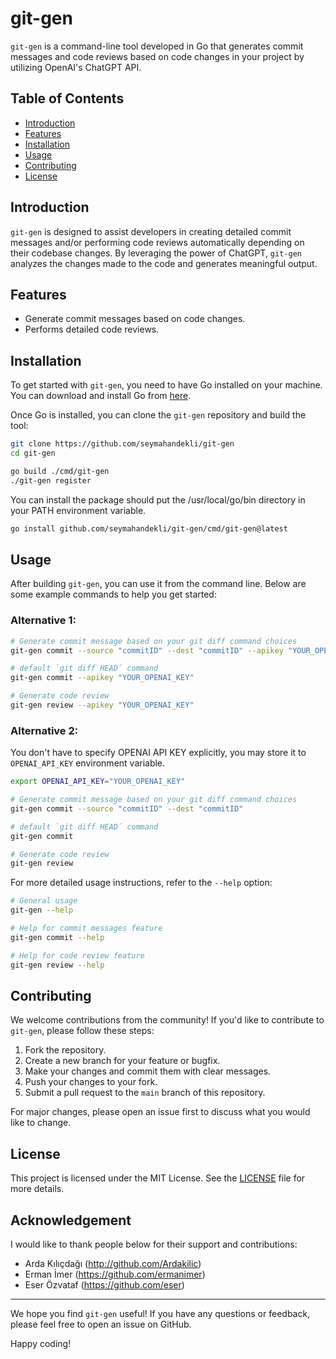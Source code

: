 # git-gen

`git-gen` is a command-line tool developed in Go that generates commit messages and code reviews based on code changes in your project by utilizing OpenAI's ChatGPT API.

## Table of Contents

- [Introduction](#introduction)
- [Features](#features)
- [Installation](#installation)
- [Usage](#usage)
- [Contributing](#contributing)
- [License](#license)

## Introduction

`git-gen` is designed to assist developers in creating detailed commit messages and/or performing code reviews automatically depending on their codebase changes. By leveraging the power of ChatGPT, `git-gen` analyzes the changes made to the code and generates meaningful output.

## Features

- Generate commit messages based on code changes.
- Performs detailed code reviews.

## Installation

To get started with `git-gen`, you need to have Go installed on your machine. You can download and install Go from [here](https://golang.org/dl/).

Once Go is installed, you can clone the `git-gen` repository and build the tool:

```sh
git clone https://github.com/seymahandekli/git-gen
cd git-gen

go build ./cmd/git-gen
./git-gen register
```

You can install the package should put the /usr/local/go/bin directory in your PATH environment variable.

```sh
go install github.com/seymahandekli/git-gen/cmd/git-gen@latest
```

## Usage

After building `git-gen`, you can use it from the command line. Below are some example commands to help you get started:

### Alternative 1:

```sh
# Generate commit message based on your git diff command choices
git-gen commit --source "commitID" --dest "commitID" --apikey "YOUR_OPENAI_KEY"

# default `git diff HEAD´ command
git-gen commit --apikey "YOUR_OPENAI_KEY"

# Generate code review
git-gen review --apikey "YOUR_OPENAI_KEY"
```

### Alternative 2:

You don't have to specify OPENAI API KEY explicitly, you may store it to `OPENAI_API_KEY` environment variable.

```sh
export OPENAI_API_KEY="YOUR_OPENAI_KEY"

# Generate commit message based on your git diff command choices
git-gen commit --source "commitID" --dest "commitID"

# default `git diff HEAD´ command
git-gen commit

# Generate code review
git-gen review
```

For more detailed usage instructions, refer to the `--help` option:

```sh
# General usage
git-gen --help

# Help for commit messages feature
git-gen commit --help

# Help for code review feature
git-gen review --help
```

## Contributing

We welcome contributions from the community! If you'd like to contribute to `git-gen`, please follow these steps:

1. Fork the repository.
2. Create a new branch for your feature or bugfix.
3. Make your changes and commit them with clear messages.
4. Push your changes to your fork.
5. Submit a pull request to the `main` branch of this repository.

For major changes, please open an issue first to discuss what you would like to change.

## License

This project is licensed under the MIT License. See the [LICENSE](LICENSE) file for more details.

## Acknowledgement

I would like to thank people below for their support and contributions:

- Arda Kılıçdağı (http://github.com/Ardakilic)
- Erman İmer (https://github.com/ermanimer)
- Eser Özvataf (https://github.com/eser)

---

We hope you find `git-gen` useful! If you have any questions or feedback, please feel free to open an issue on GitHub.

Happy coding!
